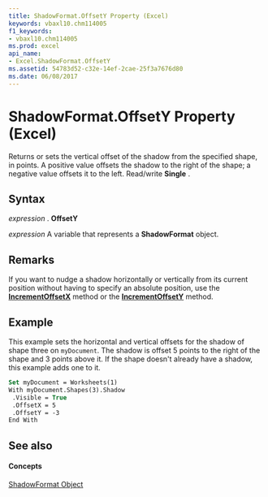 ```yaml
---
title: ShadowFormat.OffsetY Property (Excel)
keywords: vbaxl10.chm114005
f1_keywords:
- vbaxl10.chm114005
ms.prod: excel
api_name:
- Excel.ShadowFormat.OffsetY
ms.assetid: 54783d52-c32e-14ef-2cae-25f3a7676d80
ms.date: 06/08/2017
---
```



# ShadowFormat.OffsetY Property (Excel)

Returns or sets the vertical offset of the shadow from the specified shape, in points. A positive value offsets the shadow to the right of the shape; a negative value offsets it to the left. Read/write  **Single** .


## Syntax

 _expression_ . **OffsetY**

 _expression_ A variable that represents a **ShadowFormat** object.


## Remarks

If you want to nudge a shadow horizontally or vertically from its current position without having to specify an absolute position, use the  **[IncrementOffsetX](Excel.ShadowFormat.IncrementOffsetX.md)** method or the **[IncrementOffsetY](Excel.ShadowFormat.IncrementOffsetY.md)** method.


## Example

This example sets the horizontal and vertical offsets for the shadow of shape three on  `myDocument`. The shadow is offset 5 points to the right of the shape and 3 points above it. If the shape doesn't already have a shadow, this example adds one to it.


```vb
Set myDocument = Worksheets(1) 
With myDocument.Shapes(3).Shadow 
 .Visible = True 
 .OffsetX = 5 
 .OffsetY = -3 
End With
```


## See also


#### Concepts


[ShadowFormat Object](Excel.ShadowFormat.md)

